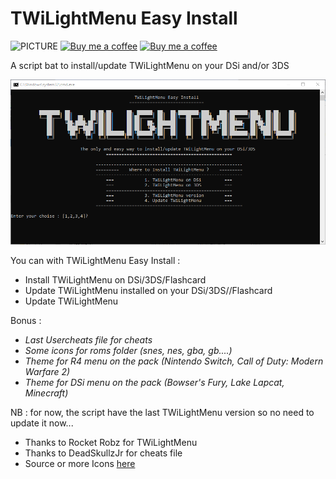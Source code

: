 # TWiLightMenu Easy Install
![PICTURE](https://img.shields.io/github/downloads/chronoss09/TWiLightMenu-Easy-Install/v1.0/total) [![Buy me a coffee](https://img.shields.io/badge/Donate-Paypal-blue.svg)](https://www.paypal.com/paypalme/chronoss01)  [![Buy me a coffee](https://img.shields.io/badge/Donate-Kofi-orange.svg)](https://ko-fi.com/chronoss)

A script bat to install/update TWiLightMenu on your DSi and/or 3DS

![PICTURE](https://github.com/chronoss09/TWiLightMenu-Easy-Install/blob/main/Capture.PNG)

You can with TWiLightMenu Easy Install :

* Install TWiLightMenu on DSi/3DS/Flashcard
* Update TWiLightMenu installed on your DSi/3DS//Flashcard
* Update TWiLightMenu

Bonus :
  * _Last Usercheats file for cheats_
  * _Some icons for roms folder (snes, nes, gba, gb....)_
  * _Theme for R4 menu on the pack (Nintendo Switch, Call of Duty: Modern Warfare 2)_
  * _Theme for DSi menu on the pack (Bowser's Fury, Lake Lapcat, Minecraft)_

NB : for now, the script have the last TWiLightMenu version so no need to update it now...

- Thanks to Rocket Robz for TWiLightMenu
- Thanks to DeadSkullzJr for cheats file
- Source or more Icons [here](https://skins.ds-homebrew.com/icon/)
